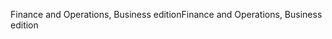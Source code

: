 <span data-ttu-id="33e35-101">Finance and Operations, Business edition</span><span class="sxs-lookup"><span data-stu-id="33e35-101">Finance and Operations, Business edition</span></span>